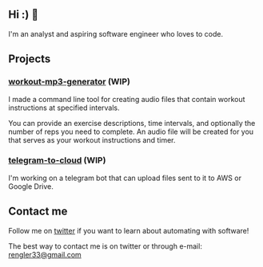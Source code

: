 ## Hi :) 👋

I'm an analyst and aspiring software engineer who loves to code.

## Projects

### [workout-mp3-generator](https://github.com/rengler33/workout-mp3-generator) (WIP)

I made a command line tool for creating audio files that contain workout instructions at specified intervals. 

You can provide an exercise descriptions, time intervals, and optionally the number of reps you need to complete. An audio file will be created for you that serves as your workout instructions and timer.


### [telegram-to-cloud](https://github.com/rengler33/telegram-to-cloud) (WIP)

I'm working on a telegram bot that can upload files sent to it to AWS or Google Drive.

## Contact me

Follow me on [twitter](https://www.twitter.com/rengler33) if you want to learn about automating with software!

The best way to contact me is on twitter or through e-mail: rengler33@gmail.com
